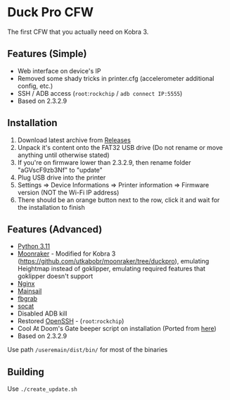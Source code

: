 # Duck Pro CFW

The first CFW that you actually need on Kobra 3.

## Features (Simple)

- Web interface on device's IP
- Removed some shady tricks in printer.cfg (accelerometer additional config, etc.)
- SSH / ADB access (`root`:`rockchip` / `adb connect IP:5555`)
- Based on 2.3.2.9

## Installation

1. Download latest archive from [Releases](https://github.com/utkabobr/DuckPro-Kobra3/releases/latest)
2. Unpack it's content onto the FAT32 USB drive (Do not rename or move anything until otherwise stated)
3. If you're on firmware lower than 2.3.2.9, then rename folder "aGVscF9zb3Nf" to "update"
4. Plug USB drive into the printer
5. Settings => Device Informations => Printer information => Firmware version (NOT the Wi-Fi IP address)
6. There should be an orange button next to the row, click it and wait for the installation to finish

## Features (Advanced)

- [Python 3.11](https://python.org)
- [Moonraker](https://github.com/Arksine/moonraker) - Modified for Kobra 3 (https://github.com/utkabobr/moonraker/tree/duckpro), emulating Heightmap instead of goklipper, emulating required features that goklipper doesn't support
- [Nginx](https://nginx.org)
- [Mainsail](https://github.com/mainsail-crew/mainsail)
- [fbgrab](https://github.com/GunnarMonell/fbgrab)
- [socat](http://www.dest-unreach.org/socat)
- Disabled ADB kill
- Restored [OpenSSH](https://www.openssh.com) - (`root`:`rockchip`)
- Cool At Doom's Gate beeper script on installation (Ported from [here](https://github.com/robsoncouto/arduino-songs/blob/master/doom/doom.ino))
- Based on 2.3.2.9

Use path `/useremain/dist/bin/` for most of the binaries

## Building

Use `./create_update.sh`
